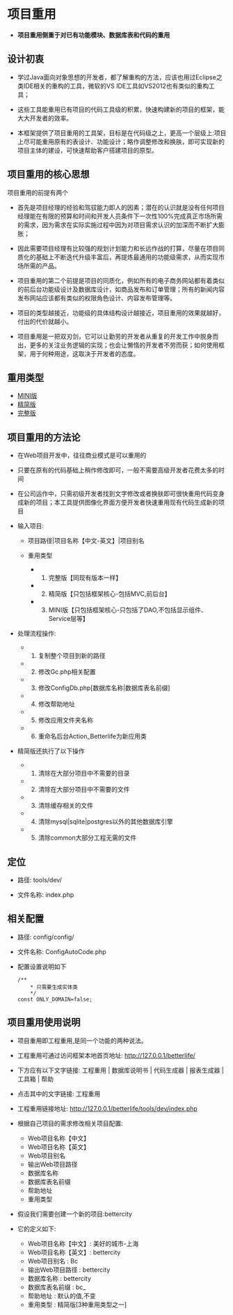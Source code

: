 # 项目重用

* **项目重用侧重于对已有功能模块、数据库表和代码的重用**

## 设计初衷

- 学过Java面向对象思想的开发者，都了解重构的方法，应该也用过Eclipse之类IDE相关的重构的工具，微软的VS IDE工具如VS2012也有类似的重构工具；
- 这些工具能重用已有项目的代码工具级的积累，快速构建新的项目的框架，能大大开发者的效率。

- 本框架提供了项目重用的工具架，目标是在代码级之上，更高一个层级上:项目上尽可能重用原有的表设计、功能设计；略作调整修改和换肤，即可实现新的项目主体的建设，可快速帮助客户搭建项目的原型。

## 项目重用的核心思想

项目重用的前提有两个

- 首先是项目经理的经验和驾驭能力即人的因素；潜在的认识就是没有任何项目经理能在有限的预算和时间和开发人员条件下一次性100%完成真正市场所需的需求，因为需求在实际实施过程中因为对项目需求认识的加深而不断扩大膨胀；
- 因此需要项目经理有比较强的规划计划能力和长远作战的打算，尽量在项目同质化的基础上不断迭代升级丰富后，再提炼最通用的功能级需求，从而实现市场所需的产品。

- 项目重用的第二个前提是项目的同质化，例如所有的电子商务网站都有着类似的前后台功能级设计及数据库设计，如商品发布和订单管理；所有的新闻内容发布网站应该都有类似的权限角色设计、内容发布管理等。
- 项目的类型越接近，功能级的具体结构设计越接近，项目重用的效果就越好，付出的代价就越小。

- 项目重用是一把双刃剑，它可以让勤劳的开发者从重复的开发工作中脱身而出，更多的关注业务逻辑的实现；也会让懒惰的开发者不劳而获；如何使用框架，用于何种用途，这取决于开发者的态度。

## 重用类型

  * [MINI版](mini.md)
  * [精简版](essence.md)
  * [完整版](fullv.md)

## 项目重用的方法论

- 在Web项目开发中，往往商业模式是可以重用的

- 只要在原有的代码基础上稍作修改即可，一般不需要高级开发者花费太多的时间

- 在公司运作中，只需初级开发者找到文字修改或者换肤即可很快重用代码变身成新的项目；本工具提供图像化界面方便开发者快速重用现有代码生成新的项目

- 输入项目:

  - 项目路径|项目名称【中文-英文】|项目别名

  - 重用类型

    - 1. 完整版【同现有版本一样】
    - 2. 精简版【只包括框架核心-包括MVC,前后台】
    - 3. MINI版【只包括框架核心-只包括了DAO,不包括显示组件、Service层等】

- 处理流程操作:

  - 1. 复制整个项目到新的路径
  - 2. 修改Gc.php相关配置
  - 3. 修改ConfigDb.php[数据库名称|数据库表名前缀]
  - 4. 修改帮助地址
  - 5. 修改应用文件夹名称
  - 6. 重命名后台Action_Betterlife为新应用类

- 精简版还执行了以下操作

  - 1. 清除在大部分项目中不需要的目录
  - 2. 清除在大部分项目中不需要的文件
  - 3. 清除缓存相关的文件
  - 4. 清除mysql|sqlite|postgres以外的其他数据库引擎
  - 5. 清除common大部分工程无需的文件

## 定位

- 路径: tools/dev/

* 文件名称: index.php

## 相关配置

- 路径: config/config/

* 文件名称: ConfigAutoCode.php

* 配置设置说明如下

    ```
    /**
        * 只需要生成实体类
        */
    const ONLY_DOMAIN=false;

    ```

## 项目重用使用说明

- 项目重用即工程重用,是同一个功能的两种说法。

- 工程重用可通过访问框架本地首页地址: http://127.0.0.1/betterlife/

- 下方应有以下文字链接: 工程重用 | 数据库说明书 | 代码生成器 | 报表生成器 | 工具箱 | 帮助

- 点击其中的文字链接: 工程重用

- 工程重用链接地址: http://127.0.0.1/betterlife/tools/dev/index.php

- 根据自己项目的需求修改相关项目配置:

  * Web项目名称【中文】
  * Web项目名称【英文】
  * Web项目别名
  * 输出Web项目路径
  * 数据库名称
  * 数据库表名前缀
  * 帮助地址
  * 重用类型

- 假设我们需要创建一个新的项目:bettercity

- 它的定义如下:

  * Web项目名称【中文】: 美好的城市-上海
  * Web项目名称【英文】: bettercity
  * Web项目别名       : Bc
  * 输出Web项目路径    : bettercity
  * 数据库名称         : bettercity
  * 数据库表名前缀      : bc_
  * 帮助地址           : 默认的值,不变
  * 重用类型           : 精简版[3种重用类型之一]
